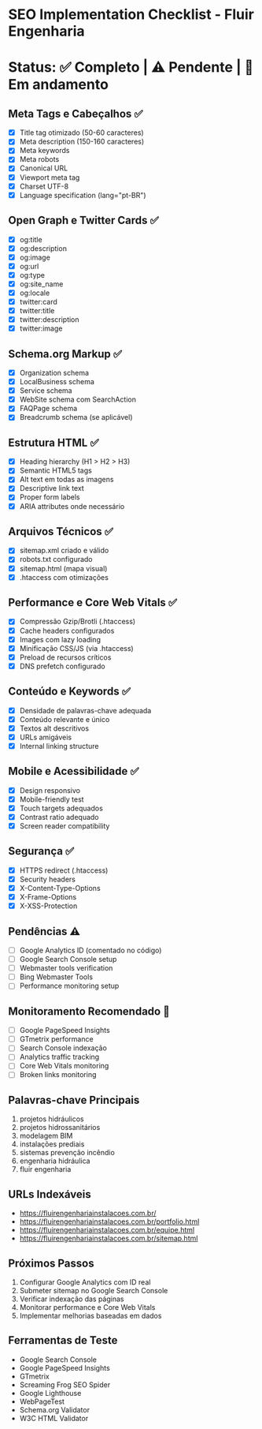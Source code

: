 # SEO Implementation Checklist - Fluir Engenharia
# Status: ✅ Completo | ⚠️ Pendente | 🔄 Em andamento

## Meta Tags e Cabeçalhos ✅
- [x] Title tag otimizado (50-60 caracteres)
- [x] Meta description (150-160 caracteres)
- [x] Meta keywords
- [x] Meta robots
- [x] Canonical URL
- [x] Viewport meta tag
- [x] Charset UTF-8
- [x] Language specification (lang="pt-BR")

## Open Graph e Twitter Cards ✅
- [x] og:title
- [x] og:description
- [x] og:image
- [x] og:url
- [x] og:type
- [x] og:site_name
- [x] og:locale
- [x] twitter:card
- [x] twitter:title
- [x] twitter:description
- [x] twitter:image

## Schema.org Markup ✅
- [x] Organization schema
- [x] LocalBusiness schema
- [x] Service schema
- [x] WebSite schema com SearchAction
- [x] FAQPage schema
- [x] Breadcrumb schema (se aplicável)

## Estrutura HTML ✅
- [x] Heading hierarchy (H1 > H2 > H3)
- [x] Semantic HTML5 tags
- [x] Alt text em todas as imagens
- [x] Descriptive link text
- [x] Proper form labels
- [x] ARIA attributes onde necessário

## Arquivos Técnicos ✅
- [x] sitemap.xml criado e válido
- [x] robots.txt configurado
- [x] sitemap.html (mapa visual)
- [x] .htaccess com otimizações

## Performance e Core Web Vitals ✅
- [x] Compressão Gzip/Brotli (.htaccess)
- [x] Cache headers configurados
- [x] Images com lazy loading
- [x] Minificação CSS/JS (via .htaccess)
- [x] Preload de recursos críticos
- [x] DNS prefetch configurado

## Conteúdo e Keywords ✅
- [x] Densidade de palavras-chave adequada
- [x] Conteúdo relevante e único
- [x] Textos alt descritivos
- [x] URLs amigáveis
- [x] Internal linking structure

## Mobile e Acessibilidade ✅
- [x] Design responsivo
- [x] Mobile-friendly test
- [x] Touch targets adequados
- [x] Contrast ratio adequado
- [x] Screen reader compatibility

## Segurança ✅
- [x] HTTPS redirect (.htaccess)
- [x] Security headers
- [x] X-Content-Type-Options
- [x] X-Frame-Options
- [x] X-XSS-Protection

## Pendências ⚠️
- [ ] Google Analytics ID (comentado no código)
- [ ] Google Search Console setup
- [ ] Webmaster tools verification
- [ ] Bing Webmaster Tools
- [ ] Performance monitoring setup

## Monitoramento Recomendado 🔄
- [ ] Google PageSpeed Insights
- [ ] GTmetrix performance
- [ ] Search Console indexação
- [ ] Analytics traffic tracking
- [ ] Core Web Vitals monitoring
- [ ] Broken links monitoring

## Palavras-chave Principais
1. projetos hidráulicos
2. projetos hidrossanitários
3. modelagem BIM
4. instalações prediais
5. sistemas prevenção incêndio
6. engenharia hidráulica
7. fluir engenharia

## URLs Indexáveis
- https://fluirengenhariainstalacoes.com.br/
- https://fluirengenhariainstalacoes.com.br/portfolio.html
- https://fluirengenhariainstalacoes.com.br/equipe.html
- https://fluirengenhariainstalacoes.com.br/sitemap.html

## Próximos Passos
1. Configurar Google Analytics com ID real
2. Submeter sitemap no Google Search Console
3. Verificar indexação das páginas
4. Monitorar performance e Core Web Vitals
5. Implementar melhorias baseadas em dados

## Ferramentas de Teste
- Google Search Console
- Google PageSpeed Insights
- GTmetrix
- Screaming Frog SEO Spider
- Google Lighthouse
- WebPageTest
- Schema.org Validator
- W3C HTML Validator
